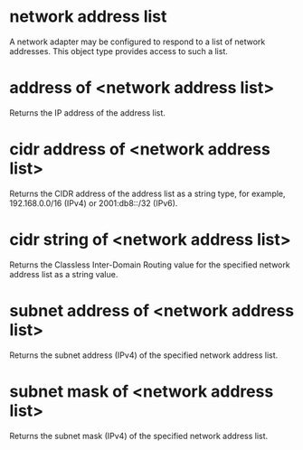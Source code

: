# network address list

A network adapter may be configured to respond to a list of network addresses. This object type provides access to such a list.

# address of &lt;network address list&gt;

Returns the IP address of the address list.

# cidr address of &lt;network address list&gt;

Returns the CIDR address of the address list as a string type, for example, 192.168.0.0/16 (IPv4) or 2001:db8::/32 (IPv6).

# cidr string of &lt;network address list&gt;

Returns the Classless Inter-Domain Routing value for the specified network address list as a string value.

# subnet address of &lt;network address list&gt;

Returns the subnet address (IPv4) of the specified network address list.

# subnet mask of &lt;network address list&gt;

Returns the subnet mask (IPv4) of the specified network address list.
